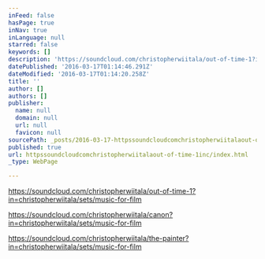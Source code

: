 ```yaml
---
inFeed: false
hasPage: true
inNav: true
inLanguage: null
starred: false
keywords: []
description: 'https://soundcloud.com/christopherwiitala/out-of-time-1?in=christopherwiitala/sets/music-for-film'
datePublished: '2016-03-17T01:14:46.291Z'
dateModified: '2016-03-17T01:14:20.258Z'
title: ''
author: []
authors: []
publisher:
  name: null
  domain: null
  url: null
  favicon: null
sourcePath: _posts/2016-03-17-httpssoundcloudcomchristopherwiitalaout-of-time-1inc.md
published: true
url: httpssoundcloudcomchristopherwiitalaout-of-time-1inc/index.html
_type: WebPage

---
```

https://soundcloud.com/christopherwiitala/out-of-time-1?in=christopherwiitala/sets/music-for-film

https://soundcloud.com/christopherwiitala/canon?in=christopherwiitala/sets/music-for-film

https://soundcloud.com/christopherwiitala/the-painter?in=christopherwiitala/sets/music-for-film